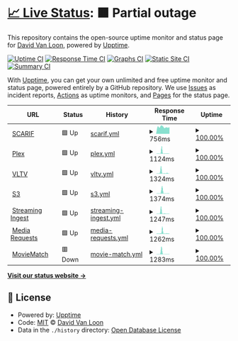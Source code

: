 # [📈 Live Status](https://d1vanloon.github.io/family-uptime): <!--live status--> **🟧 Partial outage**

This repository contains the open-source uptime monitor and status page for [David Van Loon](https://davl.ink/me), powered by [Upptime](https://github.com/upptime/upptime).

[![Uptime CI](https://github.com/d1vanloon/family-uptime/workflows/Uptime%20CI/badge.svg)](https://github.com/upptime/upptime/actions?query=workflow%3A%22Uptime+CI%22)
[![Response Time CI](https://github.com/d1vanloon/family-uptime/workflows/Response%20Time%20CI/badge.svg)](https://github.com/upptime/upptime/actions?query=workflow%3A%22Response+Time+CI%22)
[![Graphs CI](https://github.com/d1vanloon/family-uptime/workflows/Graphs%20CI/badge.svg)](https://github.com/upptime/upptime/actions?query=workflow%3A%22Graphs+CI%22)
[![Static Site CI](https://github.com/d1vanloon/family-uptime/workflows/Static%20Site%20CI/badge.svg)](https://github.com/upptime/upptime/actions?query=workflow%3A%22Static+Site+CI%22)
[![Summary CI](https://github.com/d1vanloon/family-uptime/workflows/Summary%20CI/badge.svg)](https://github.com/upptime/upptime/actions?query=workflow%3A%22Summary+CI%22)

With [Upptime](https://upptime.js.org), you can get your own unlimited and free uptime monitor and status page, powered entirely by a GitHub repository. We use [Issues](https://github.com/d1vanloon/family-uptime/issues) as incident reports, [Actions](https://github.com/d1vanloon/family-uptime/actions) as uptime monitors, and [Pages](https://d1vanloon.github.io/family-uptime) for the status page.

<!--start: status pages-->
<!-- This summary is generated by Upptime (https://github.com/upptime/upptime) -->
<!-- Do not edit this manually, your changes will be overwritten -->
<!-- prettier-ignore -->
| URL | Status | History | Response Time | Uptime |
| --- | ------ | ------- | ------------- | ------ |
| <img alt="" src="https://favicons.githubusercontent.com/scarif.vanloon.family" height="13"> [SCARIF](https://scarif.vanloon.family/) | 🟩 Up | [scarif.yml](https://github.com/d1vanloon/family-uptime/commits/HEAD/history/scarif.yml) | <details><summary><img alt="Response time graph" src="./graphs/scarif/response-time-week.png" height="20"> 756ms</summary><br><a href="https://status.vanloon.family/history/scarif"><img alt="Response time 901" src="https://img.shields.io/endpoint?url=https%3A%2F%2Fraw.githubusercontent.com%2Fd1vanloon%2Ffamily-uptime%2FHEAD%2Fapi%2Fscarif%2Fresponse-time.json"></a><br><a href="https://status.vanloon.family/history/scarif"><img alt="24-hour response time 731" src="https://img.shields.io/endpoint?url=https%3A%2F%2Fraw.githubusercontent.com%2Fd1vanloon%2Ffamily-uptime%2FHEAD%2Fapi%2Fscarif%2Fresponse-time-day.json"></a><br><a href="https://status.vanloon.family/history/scarif"><img alt="7-day response time 756" src="https://img.shields.io/endpoint?url=https%3A%2F%2Fraw.githubusercontent.com%2Fd1vanloon%2Ffamily-uptime%2FHEAD%2Fapi%2Fscarif%2Fresponse-time-week.json"></a><br><a href="https://status.vanloon.family/history/scarif"><img alt="30-day response time 901" src="https://img.shields.io/endpoint?url=https%3A%2F%2Fraw.githubusercontent.com%2Fd1vanloon%2Ffamily-uptime%2FHEAD%2Fapi%2Fscarif%2Fresponse-time-month.json"></a><br><a href="https://status.vanloon.family/history/scarif"><img alt="1-year response time 901" src="https://img.shields.io/endpoint?url=https%3A%2F%2Fraw.githubusercontent.com%2Fd1vanloon%2Ffamily-uptime%2FHEAD%2Fapi%2Fscarif%2Fresponse-time-year.json"></a></details> | <details><summary><a href="https://status.vanloon.family/history/scarif">100.00%</a></summary><a href="https://status.vanloon.family/history/scarif"><img alt="All-time uptime 100.00%" src="https://img.shields.io/endpoint?url=https%3A%2F%2Fraw.githubusercontent.com%2Fd1vanloon%2Ffamily-uptime%2FHEAD%2Fapi%2Fscarif%2Fuptime.json"></a><br><a href="https://status.vanloon.family/history/scarif"><img alt="24-hour uptime 100.00%" src="https://img.shields.io/endpoint?url=https%3A%2F%2Fraw.githubusercontent.com%2Fd1vanloon%2Ffamily-uptime%2FHEAD%2Fapi%2Fscarif%2Fuptime-day.json"></a><br><a href="https://status.vanloon.family/history/scarif"><img alt="7-day uptime 100.00%" src="https://img.shields.io/endpoint?url=https%3A%2F%2Fraw.githubusercontent.com%2Fd1vanloon%2Ffamily-uptime%2FHEAD%2Fapi%2Fscarif%2Fuptime-week.json"></a><br><a href="https://status.vanloon.family/history/scarif"><img alt="30-day uptime 100.00%" src="https://img.shields.io/endpoint?url=https%3A%2F%2Fraw.githubusercontent.com%2Fd1vanloon%2Ffamily-uptime%2FHEAD%2Fapi%2Fscarif%2Fuptime-month.json"></a><br><a href="https://status.vanloon.family/history/scarif"><img alt="1-year uptime 100.00%" src="https://img.shields.io/endpoint?url=https%3A%2F%2Fraw.githubusercontent.com%2Fd1vanloon%2Ffamily-uptime%2FHEAD%2Fapi%2Fscarif%2Fuptime-year.json"></a></details>
| <img alt="" src="https://favicons.githubusercontent.com/plex.vanloon.family" height="13"> [Plex](https://plex.vanloon.family/web/index.html) | 🟩 Up | [plex.yml](https://github.com/d1vanloon/family-uptime/commits/HEAD/history/plex.yml) | <details><summary><img alt="Response time graph" src="./graphs/plex/response-time-week.png" height="20"> 1124ms</summary><br><a href="https://status.vanloon.family/history/plex"><img alt="Response time 734" src="https://img.shields.io/endpoint?url=https%3A%2F%2Fraw.githubusercontent.com%2Fd1vanloon%2Ffamily-uptime%2FHEAD%2Fapi%2Fplex%2Fresponse-time.json"></a><br><a href="https://status.vanloon.family/history/plex"><img alt="24-hour response time 214" src="https://img.shields.io/endpoint?url=https%3A%2F%2Fraw.githubusercontent.com%2Fd1vanloon%2Ffamily-uptime%2FHEAD%2Fapi%2Fplex%2Fresponse-time-day.json"></a><br><a href="https://status.vanloon.family/history/plex"><img alt="7-day response time 1124" src="https://img.shields.io/endpoint?url=https%3A%2F%2Fraw.githubusercontent.com%2Fd1vanloon%2Ffamily-uptime%2FHEAD%2Fapi%2Fplex%2Fresponse-time-week.json"></a><br><a href="https://status.vanloon.family/history/plex"><img alt="30-day response time 734" src="https://img.shields.io/endpoint?url=https%3A%2F%2Fraw.githubusercontent.com%2Fd1vanloon%2Ffamily-uptime%2FHEAD%2Fapi%2Fplex%2Fresponse-time-month.json"></a><br><a href="https://status.vanloon.family/history/plex"><img alt="1-year response time 734" src="https://img.shields.io/endpoint?url=https%3A%2F%2Fraw.githubusercontent.com%2Fd1vanloon%2Ffamily-uptime%2FHEAD%2Fapi%2Fplex%2Fresponse-time-year.json"></a></details> | <details><summary><a href="https://status.vanloon.family/history/plex">100.00%</a></summary><a href="https://status.vanloon.family/history/plex"><img alt="All-time uptime 100.00%" src="https://img.shields.io/endpoint?url=https%3A%2F%2Fraw.githubusercontent.com%2Fd1vanloon%2Ffamily-uptime%2FHEAD%2Fapi%2Fplex%2Fuptime.json"></a><br><a href="https://status.vanloon.family/history/plex"><img alt="24-hour uptime 100.00%" src="https://img.shields.io/endpoint?url=https%3A%2F%2Fraw.githubusercontent.com%2Fd1vanloon%2Ffamily-uptime%2FHEAD%2Fapi%2Fplex%2Fuptime-day.json"></a><br><a href="https://status.vanloon.family/history/plex"><img alt="7-day uptime 100.00%" src="https://img.shields.io/endpoint?url=https%3A%2F%2Fraw.githubusercontent.com%2Fd1vanloon%2Ffamily-uptime%2FHEAD%2Fapi%2Fplex%2Fuptime-week.json"></a><br><a href="https://status.vanloon.family/history/plex"><img alt="30-day uptime 100.00%" src="https://img.shields.io/endpoint?url=https%3A%2F%2Fraw.githubusercontent.com%2Fd1vanloon%2Ffamily-uptime%2FHEAD%2Fapi%2Fplex%2Fuptime-month.json"></a><br><a href="https://status.vanloon.family/history/plex"><img alt="1-year uptime 100.00%" src="https://img.shields.io/endpoint?url=https%3A%2F%2Fraw.githubusercontent.com%2Fd1vanloon%2Ffamily-uptime%2FHEAD%2Fapi%2Fplex%2Fuptime-year.json"></a></details>
| <img alt="" src="https://favicons.githubusercontent.com/live.vanloon.family" height="13"> [VLTV](https://live.vanloon.family/) | 🟩 Up | [vltv.yml](https://github.com/d1vanloon/family-uptime/commits/HEAD/history/vltv.yml) | <details><summary><img alt="Response time graph" src="./graphs/vltv/response-time-week.png" height="20"> 1324ms</summary><br><a href="https://status.vanloon.family/history/vltv"><img alt="Response time 828" src="https://img.shields.io/endpoint?url=https%3A%2F%2Fraw.githubusercontent.com%2Fd1vanloon%2Ffamily-uptime%2FHEAD%2Fapi%2Fvltv%2Fresponse-time.json"></a><br><a href="https://status.vanloon.family/history/vltv"><img alt="24-hour response time 191" src="https://img.shields.io/endpoint?url=https%3A%2F%2Fraw.githubusercontent.com%2Fd1vanloon%2Ffamily-uptime%2FHEAD%2Fapi%2Fvltv%2Fresponse-time-day.json"></a><br><a href="https://status.vanloon.family/history/vltv"><img alt="7-day response time 1324" src="https://img.shields.io/endpoint?url=https%3A%2F%2Fraw.githubusercontent.com%2Fd1vanloon%2Ffamily-uptime%2FHEAD%2Fapi%2Fvltv%2Fresponse-time-week.json"></a><br><a href="https://status.vanloon.family/history/vltv"><img alt="30-day response time 828" src="https://img.shields.io/endpoint?url=https%3A%2F%2Fraw.githubusercontent.com%2Fd1vanloon%2Ffamily-uptime%2FHEAD%2Fapi%2Fvltv%2Fresponse-time-month.json"></a><br><a href="https://status.vanloon.family/history/vltv"><img alt="1-year response time 828" src="https://img.shields.io/endpoint?url=https%3A%2F%2Fraw.githubusercontent.com%2Fd1vanloon%2Ffamily-uptime%2FHEAD%2Fapi%2Fvltv%2Fresponse-time-year.json"></a></details> | <details><summary><a href="https://status.vanloon.family/history/vltv">100.00%</a></summary><a href="https://status.vanloon.family/history/vltv"><img alt="All-time uptime 100.00%" src="https://img.shields.io/endpoint?url=https%3A%2F%2Fraw.githubusercontent.com%2Fd1vanloon%2Ffamily-uptime%2FHEAD%2Fapi%2Fvltv%2Fuptime.json"></a><br><a href="https://status.vanloon.family/history/vltv"><img alt="24-hour uptime 100.00%" src="https://img.shields.io/endpoint?url=https%3A%2F%2Fraw.githubusercontent.com%2Fd1vanloon%2Ffamily-uptime%2FHEAD%2Fapi%2Fvltv%2Fuptime-day.json"></a><br><a href="https://status.vanloon.family/history/vltv"><img alt="7-day uptime 100.00%" src="https://img.shields.io/endpoint?url=https%3A%2F%2Fraw.githubusercontent.com%2Fd1vanloon%2Ffamily-uptime%2FHEAD%2Fapi%2Fvltv%2Fuptime-week.json"></a><br><a href="https://status.vanloon.family/history/vltv"><img alt="30-day uptime 100.00%" src="https://img.shields.io/endpoint?url=https%3A%2F%2Fraw.githubusercontent.com%2Fd1vanloon%2Ffamily-uptime%2FHEAD%2Fapi%2Fvltv%2Fuptime-month.json"></a><br><a href="https://status.vanloon.family/history/vltv"><img alt="1-year uptime 100.00%" src="https://img.shields.io/endpoint?url=https%3A%2F%2Fraw.githubusercontent.com%2Fd1vanloon%2Ffamily-uptime%2FHEAD%2Fapi%2Fvltv%2Fuptime-year.json"></a></details>
| <img alt="" src="https://favicons.githubusercontent.com/s3.vanloon.family" height="13"> [S3](https://s3.vanloon.family/minio/login/) | 🟩 Up | [s3.yml](https://github.com/d1vanloon/family-uptime/commits/HEAD/history/s3.yml) | <details><summary><img alt="Response time graph" src="./graphs/s3/response-time-week.png" height="20"> 1374ms</summary><br><a href="https://status.vanloon.family/history/s3"><img alt="Response time 867" src="https://img.shields.io/endpoint?url=https%3A%2F%2Fraw.githubusercontent.com%2Fd1vanloon%2Ffamily-uptime%2FHEAD%2Fapi%2Fs3%2Fresponse-time.json"></a><br><a href="https://status.vanloon.family/history/s3"><img alt="24-hour response time 268" src="https://img.shields.io/endpoint?url=https%3A%2F%2Fraw.githubusercontent.com%2Fd1vanloon%2Ffamily-uptime%2FHEAD%2Fapi%2Fs3%2Fresponse-time-day.json"></a><br><a href="https://status.vanloon.family/history/s3"><img alt="7-day response time 1374" src="https://img.shields.io/endpoint?url=https%3A%2F%2Fraw.githubusercontent.com%2Fd1vanloon%2Ffamily-uptime%2FHEAD%2Fapi%2Fs3%2Fresponse-time-week.json"></a><br><a href="https://status.vanloon.family/history/s3"><img alt="30-day response time 867" src="https://img.shields.io/endpoint?url=https%3A%2F%2Fraw.githubusercontent.com%2Fd1vanloon%2Ffamily-uptime%2FHEAD%2Fapi%2Fs3%2Fresponse-time-month.json"></a><br><a href="https://status.vanloon.family/history/s3"><img alt="1-year response time 867" src="https://img.shields.io/endpoint?url=https%3A%2F%2Fraw.githubusercontent.com%2Fd1vanloon%2Ffamily-uptime%2FHEAD%2Fapi%2Fs3%2Fresponse-time-year.json"></a></details> | <details><summary><a href="https://status.vanloon.family/history/s3">100.00%</a></summary><a href="https://status.vanloon.family/history/s3"><img alt="All-time uptime 100.00%" src="https://img.shields.io/endpoint?url=https%3A%2F%2Fraw.githubusercontent.com%2Fd1vanloon%2Ffamily-uptime%2FHEAD%2Fapi%2Fs3%2Fuptime.json"></a><br><a href="https://status.vanloon.family/history/s3"><img alt="24-hour uptime 100.00%" src="https://img.shields.io/endpoint?url=https%3A%2F%2Fraw.githubusercontent.com%2Fd1vanloon%2Ffamily-uptime%2FHEAD%2Fapi%2Fs3%2Fuptime-day.json"></a><br><a href="https://status.vanloon.family/history/s3"><img alt="7-day uptime 100.00%" src="https://img.shields.io/endpoint?url=https%3A%2F%2Fraw.githubusercontent.com%2Fd1vanloon%2Ffamily-uptime%2FHEAD%2Fapi%2Fs3%2Fuptime-week.json"></a><br><a href="https://status.vanloon.family/history/s3"><img alt="30-day uptime 100.00%" src="https://img.shields.io/endpoint?url=https%3A%2F%2Fraw.githubusercontent.com%2Fd1vanloon%2Ffamily-uptime%2FHEAD%2Fapi%2Fs3%2Fuptime-month.json"></a><br><a href="https://status.vanloon.family/history/s3"><img alt="1-year uptime 100.00%" src="https://img.shields.io/endpoint?url=https%3A%2F%2Fraw.githubusercontent.com%2Fd1vanloon%2Ffamily-uptime%2FHEAD%2Fapi%2Fs3%2Fuptime-year.json"></a></details>
| <img alt="" src="https://favicons.githubusercontent.com/ingest.vanloon.family" height="13"> [Streaming Ingest](https://ingest.vanloon.family/) | 🟩 Up | [streaming-ingest.yml](https://github.com/d1vanloon/family-uptime/commits/HEAD/history/streaming-ingest.yml) | <details><summary><img alt="Response time graph" src="./graphs/streaming-ingest/response-time-week.png" height="20"> 1247ms</summary><br><a href="https://status.vanloon.family/history/streaming-ingest"><img alt="Response time 940" src="https://img.shields.io/endpoint?url=https%3A%2F%2Fraw.githubusercontent.com%2Fd1vanloon%2Ffamily-uptime%2FHEAD%2Fapi%2Fstreaming-ingest%2Fresponse-time.json"></a><br><a href="https://status.vanloon.family/history/streaming-ingest"><img alt="24-hour response time 246" src="https://img.shields.io/endpoint?url=https%3A%2F%2Fraw.githubusercontent.com%2Fd1vanloon%2Ffamily-uptime%2FHEAD%2Fapi%2Fstreaming-ingest%2Fresponse-time-day.json"></a><br><a href="https://status.vanloon.family/history/streaming-ingest"><img alt="7-day response time 1247" src="https://img.shields.io/endpoint?url=https%3A%2F%2Fraw.githubusercontent.com%2Fd1vanloon%2Ffamily-uptime%2FHEAD%2Fapi%2Fstreaming-ingest%2Fresponse-time-week.json"></a><br><a href="https://status.vanloon.family/history/streaming-ingest"><img alt="30-day response time 940" src="https://img.shields.io/endpoint?url=https%3A%2F%2Fraw.githubusercontent.com%2Fd1vanloon%2Ffamily-uptime%2FHEAD%2Fapi%2Fstreaming-ingest%2Fresponse-time-month.json"></a><br><a href="https://status.vanloon.family/history/streaming-ingest"><img alt="1-year response time 940" src="https://img.shields.io/endpoint?url=https%3A%2F%2Fraw.githubusercontent.com%2Fd1vanloon%2Ffamily-uptime%2FHEAD%2Fapi%2Fstreaming-ingest%2Fresponse-time-year.json"></a></details> | <details><summary><a href="https://status.vanloon.family/history/streaming-ingest">100.00%</a></summary><a href="https://status.vanloon.family/history/streaming-ingest"><img alt="All-time uptime 100.00%" src="https://img.shields.io/endpoint?url=https%3A%2F%2Fraw.githubusercontent.com%2Fd1vanloon%2Ffamily-uptime%2FHEAD%2Fapi%2Fstreaming-ingest%2Fuptime.json"></a><br><a href="https://status.vanloon.family/history/streaming-ingest"><img alt="24-hour uptime 100.00%" src="https://img.shields.io/endpoint?url=https%3A%2F%2Fraw.githubusercontent.com%2Fd1vanloon%2Ffamily-uptime%2FHEAD%2Fapi%2Fstreaming-ingest%2Fuptime-day.json"></a><br><a href="https://status.vanloon.family/history/streaming-ingest"><img alt="7-day uptime 100.00%" src="https://img.shields.io/endpoint?url=https%3A%2F%2Fraw.githubusercontent.com%2Fd1vanloon%2Ffamily-uptime%2FHEAD%2Fapi%2Fstreaming-ingest%2Fuptime-week.json"></a><br><a href="https://status.vanloon.family/history/streaming-ingest"><img alt="30-day uptime 100.00%" src="https://img.shields.io/endpoint?url=https%3A%2F%2Fraw.githubusercontent.com%2Fd1vanloon%2Ffamily-uptime%2FHEAD%2Fapi%2Fstreaming-ingest%2Fuptime-month.json"></a><br><a href="https://status.vanloon.family/history/streaming-ingest"><img alt="1-year uptime 100.00%" src="https://img.shields.io/endpoint?url=https%3A%2F%2Fraw.githubusercontent.com%2Fd1vanloon%2Ffamily-uptime%2FHEAD%2Fapi%2Fstreaming-ingest%2Fuptime-year.json"></a></details>
| <img alt="" src="https://favicons.githubusercontent.com/requests.vanloon.family" height="13"> [Media Requests](https://requests.vanloon.family/) | 🟩 Up | [media-requests.yml](https://github.com/d1vanloon/family-uptime/commits/HEAD/history/media-requests.yml) | <details><summary><img alt="Response time graph" src="./graphs/media-requests/response-time-week.png" height="20"> 1262ms</summary><br><a href="https://status.vanloon.family/history/media-requests"><img alt="Response time 1056" src="https://img.shields.io/endpoint?url=https%3A%2F%2Fraw.githubusercontent.com%2Fd1vanloon%2Ffamily-uptime%2FHEAD%2Fapi%2Fmedia-requests%2Fresponse-time.json"></a><br><a href="https://status.vanloon.family/history/media-requests"><img alt="24-hour response time 409" src="https://img.shields.io/endpoint?url=https%3A%2F%2Fraw.githubusercontent.com%2Fd1vanloon%2Ffamily-uptime%2FHEAD%2Fapi%2Fmedia-requests%2Fresponse-time-day.json"></a><br><a href="https://status.vanloon.family/history/media-requests"><img alt="7-day response time 1262" src="https://img.shields.io/endpoint?url=https%3A%2F%2Fraw.githubusercontent.com%2Fd1vanloon%2Ffamily-uptime%2FHEAD%2Fapi%2Fmedia-requests%2Fresponse-time-week.json"></a><br><a href="https://status.vanloon.family/history/media-requests"><img alt="30-day response time 1056" src="https://img.shields.io/endpoint?url=https%3A%2F%2Fraw.githubusercontent.com%2Fd1vanloon%2Ffamily-uptime%2FHEAD%2Fapi%2Fmedia-requests%2Fresponse-time-month.json"></a><br><a href="https://status.vanloon.family/history/media-requests"><img alt="1-year response time 1056" src="https://img.shields.io/endpoint?url=https%3A%2F%2Fraw.githubusercontent.com%2Fd1vanloon%2Ffamily-uptime%2FHEAD%2Fapi%2Fmedia-requests%2Fresponse-time-year.json"></a></details> | <details><summary><a href="https://status.vanloon.family/history/media-requests">100.00%</a></summary><a href="https://status.vanloon.family/history/media-requests"><img alt="All-time uptime 100.00%" src="https://img.shields.io/endpoint?url=https%3A%2F%2Fraw.githubusercontent.com%2Fd1vanloon%2Ffamily-uptime%2FHEAD%2Fapi%2Fmedia-requests%2Fuptime.json"></a><br><a href="https://status.vanloon.family/history/media-requests"><img alt="24-hour uptime 100.00%" src="https://img.shields.io/endpoint?url=https%3A%2F%2Fraw.githubusercontent.com%2Fd1vanloon%2Ffamily-uptime%2FHEAD%2Fapi%2Fmedia-requests%2Fuptime-day.json"></a><br><a href="https://status.vanloon.family/history/media-requests"><img alt="7-day uptime 100.00%" src="https://img.shields.io/endpoint?url=https%3A%2F%2Fraw.githubusercontent.com%2Fd1vanloon%2Ffamily-uptime%2FHEAD%2Fapi%2Fmedia-requests%2Fuptime-week.json"></a><br><a href="https://status.vanloon.family/history/media-requests"><img alt="30-day uptime 100.00%" src="https://img.shields.io/endpoint?url=https%3A%2F%2Fraw.githubusercontent.com%2Fd1vanloon%2Ffamily-uptime%2FHEAD%2Fapi%2Fmedia-requests%2Fuptime-month.json"></a><br><a href="https://status.vanloon.family/history/media-requests"><img alt="1-year uptime 100.00%" src="https://img.shields.io/endpoint?url=https%3A%2F%2Fraw.githubusercontent.com%2Fd1vanloon%2Ffamily-uptime%2FHEAD%2Fapi%2Fmedia-requests%2Fuptime-year.json"></a></details>
| <img alt="" src="https://favicons.githubusercontent.com/moviematch.vanloon.family" height="13"> [MovieMatch](https://moviematch.vanloon.family/) | 🟥 Down | [movie-match.yml](https://github.com/d1vanloon/family-uptime/commits/HEAD/history/movie-match.yml) | <details><summary><img alt="Response time graph" src="./graphs/movie-match/response-time-week.png" height="20"> 1283ms</summary><br><a href="https://status.vanloon.family/history/movie-match"><img alt="Response time 1045" src="https://img.shields.io/endpoint?url=https%3A%2F%2Fraw.githubusercontent.com%2Fd1vanloon%2Ffamily-uptime%2FHEAD%2Fapi%2Fmovie-match%2Fresponse-time.json"></a><br><a href="https://status.vanloon.family/history/movie-match"><img alt="24-hour response time 303" src="https://img.shields.io/endpoint?url=https%3A%2F%2Fraw.githubusercontent.com%2Fd1vanloon%2Ffamily-uptime%2FHEAD%2Fapi%2Fmovie-match%2Fresponse-time-day.json"></a><br><a href="https://status.vanloon.family/history/movie-match"><img alt="7-day response time 1283" src="https://img.shields.io/endpoint?url=https%3A%2F%2Fraw.githubusercontent.com%2Fd1vanloon%2Ffamily-uptime%2FHEAD%2Fapi%2Fmovie-match%2Fresponse-time-week.json"></a><br><a href="https://status.vanloon.family/history/movie-match"><img alt="30-day response time 1045" src="https://img.shields.io/endpoint?url=https%3A%2F%2Fraw.githubusercontent.com%2Fd1vanloon%2Ffamily-uptime%2FHEAD%2Fapi%2Fmovie-match%2Fresponse-time-month.json"></a><br><a href="https://status.vanloon.family/history/movie-match"><img alt="1-year response time 1045" src="https://img.shields.io/endpoint?url=https%3A%2F%2Fraw.githubusercontent.com%2Fd1vanloon%2Ffamily-uptime%2FHEAD%2Fapi%2Fmovie-match%2Fresponse-time-year.json"></a></details> | <details><summary><a href="https://status.vanloon.family/history/movie-match">100.00%</a></summary><a href="https://status.vanloon.family/history/movie-match"><img alt="All-time uptime 100.00%" src="https://img.shields.io/endpoint?url=https%3A%2F%2Fraw.githubusercontent.com%2Fd1vanloon%2Ffamily-uptime%2FHEAD%2Fapi%2Fmovie-match%2Fuptime.json"></a><br><a href="https://status.vanloon.family/history/movie-match"><img alt="24-hour uptime 100.00%" src="https://img.shields.io/endpoint?url=https%3A%2F%2Fraw.githubusercontent.com%2Fd1vanloon%2Ffamily-uptime%2FHEAD%2Fapi%2Fmovie-match%2Fuptime-day.json"></a><br><a href="https://status.vanloon.family/history/movie-match"><img alt="7-day uptime 100.00%" src="https://img.shields.io/endpoint?url=https%3A%2F%2Fraw.githubusercontent.com%2Fd1vanloon%2Ffamily-uptime%2FHEAD%2Fapi%2Fmovie-match%2Fuptime-week.json"></a><br><a href="https://status.vanloon.family/history/movie-match"><img alt="30-day uptime 100.00%" src="https://img.shields.io/endpoint?url=https%3A%2F%2Fraw.githubusercontent.com%2Fd1vanloon%2Ffamily-uptime%2FHEAD%2Fapi%2Fmovie-match%2Fuptime-month.json"></a><br><a href="https://status.vanloon.family/history/movie-match"><img alt="1-year uptime 100.00%" src="https://img.shields.io/endpoint?url=https%3A%2F%2Fraw.githubusercontent.com%2Fd1vanloon%2Ffamily-uptime%2FHEAD%2Fapi%2Fmovie-match%2Fuptime-year.json"></a></details>

<!--end: status pages-->

[**Visit our status website →**](https://d1vanloon.github.io/family-uptime)

## 📄 License

- Powered by: [Upptime](https://github.com/upptime/upptime)
- Code: [MIT](./LICENSE) © [David Van Loon](https://davl.ink/me)
- Data in the `./history` directory: [Open Database License](https://opendatacommons.org/licenses/odbl/1-0/)
